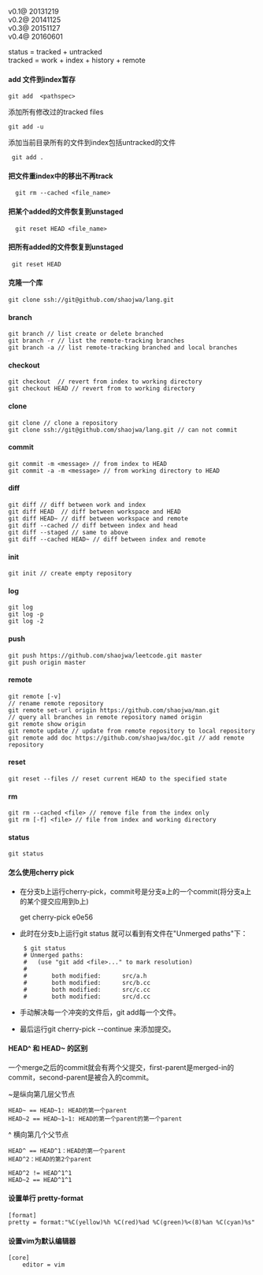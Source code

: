 v0.1@ 20131219  
v0.2@ 20141125  
v0.3@ 20151127  
v0.4@ 20160601  

status = tracked + untracked  
tracked = work + index + history + remote  


#### add 文件到index暂存

    git add  <pathspec>
    
添加所有修改过的tracked files

    git add -u
    
添加当前目录所有的文件到index包括untracked的文件
  
     git add .      

#### 把文件重index中的移出不再track
    
      git rm --cached <file_name>
      
#### 把某个added的文件恢复到unstaged
      
      git reset HEAD <file_name>
      
#### 把所有added的文件恢复到unstaged

     git reset HEAD
     
#### 克隆一个库

    git clone ssh://git@github.com/shaojwa/lang.git

#### branch  

    git branch // list create or delete branched  
    git branch -r // list the remote-tracking branches  
    git branch -a // list remote-tracking branched and local branches  


#### checkout  

    git checkout  // revert from index to working directory  
    git checkout HEAD // revert from to working directory  


#### clone  

    git clone // clone a repository  
    git clone ssh://git@github.com/shaojwa/lang.git // can not commit
    
#### commit  

    git commit -m <message> // from index to HEAD  
    git commit -a -m <message> // from working directory to HEAD  


#### diff  
    git diff // diff between work and index  
    git diff HEAD  // diff between workspace and HEAD  
    git diff HEAD~ // diff between workspace and remote  
    git diff --cached // diff between index and head  
    git diff --staged // same to above  
    git diff --cached HEAD~ // diff between index and remote  

#### init  

    git init // create empty repository  

#### log  
    git log  
    git log -p  
    git log -2  


#### push  
    git push https://github.com/shaojwa/leetcode.git master  
    git push origin master  


#### remote  
    git remote [-v]  
    // rename remote repository  
    git remote set-url origin https://github.com/shaojwa/man.git  
    // query all branches in remote repository named origin  
    git remote show origin  
    git remote update // update from remote repository to local repository  
    git remote add doc https://github.com/shaojwa/doc.git // add remote repository  


#### reset  
    git reset --files // reset current HEAD to the specified state  


#### rm  
    git rm --cached <file> // remove file from the index only  
    git rm [-f] <file> // file from index and working directory  


#### status  
    git status  


#### 怎么使用cherry pick

* 在分支b上运行cherry-pick，commit号是分支a上的一个commit(将分支a上的某个提交应用到b上)

    get cherry-pick e0e56

* 此时在分支b上运行git status 就可以看到有文件在"Unmerged paths"下：

    
       $ git status
       # Unmerged paths:
       #   (use "git add <file>..." to mark resolution)
       #
       #       both modified:      src/a.h
       #       both modified:      src/b.cc
       #       both modified:      src/c.cc
       #       both modified:      src/d.cc


* 手动解决每一个冲突的文件后，git add每一个文件。
* 最后运行git cherry-pick --continue 来添加提交。
    
 
 #### HEAD^ 和 HEAD~ 的区别
 
 一个merge之后的commit就会有两个父提交，first-parent是merged-in的commit，second-parent是被合入的commit。
 
 ~是纵向第几层父节点
 
    HEAD~ == HEAD~1: HEAD的第一个parent
    HEAD~2 == HEAD~1~1: HEAD的第一个parent的第一个parent
    
 ^ 横向第几个父节点
 
    HEAD^ == HEAD^1：HEAD的第一个parent
    HEAD^2：HEAD的第2个parent
   
    HEAD^2 != HEAD^1^1
    HEAD~2 == HEAD^1^1
    
  
#### 设置单行 pretty-format

    [format]
    pretty = format:"%C(yellow)%h %C(red)%ad %C(green)%<(8)%an %C(cyan)%s"
    
#### 设置vim为默认编辑器

    [core]
        editor = vim
